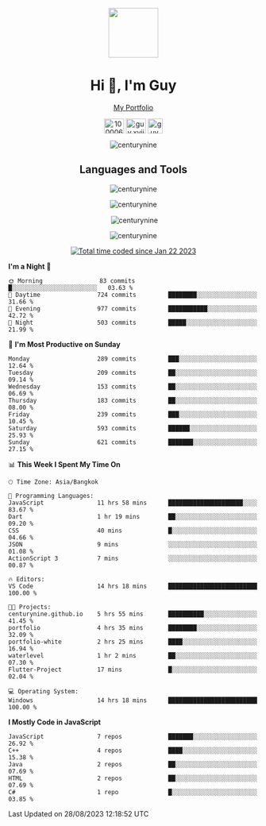 
<p align="center"><a href="https://portfolio-nextjs-puce-omega.vercel.app/" traget="_blank"> <img src="https://user-images.githubusercontent.com/109062980/213915698-3e79c409-24f8-4471-a5f8-e7a842ad3a0a.gif" width="100" /> </a></p>
 
<h1 align="center">Hi 👋, I'm Guy</h1>
<p align="center"><a href="https://portfolio-nextjs-puce-omega.vercel.app/" traget="_blank"> My Portfolio </a></p>

<p align="center">
<a href="https://fb.com/100006608053988" target="blank"><img align="center" src="https://raw.githubusercontent.com/rahuldkjain/github-profile-readme-generator/master/src/images/icons/Social/facebook.svg" alt="100006608053988" height="30" width="40" /></a>
<a href="https://instagram.com/guy.xvii" target="blank"><img align="center" src="https://raw.githubusercontent.com/rahuldkjain/github-profile-readme-generator/master/src/images/icons/Social/instagram.svg" alt="guy.xvii" height="30" width="40" /></a>
<a href="mailto:lowlifeix@gmail.com" target="blank"><img align="center" src="https://user-images.githubusercontent.com/109062980/226533395-e26b601f-4b8f-456f-affd-55dc944b4149.png" alt="guy.xvii" height="30" width="30" /></a>
 
</p>

<p align="center"> <img src="https://komarev.com/ghpvc/?username=centurynine&label=Profile%20views&color=0e75b6&style=for-the-badge" alt="centurynine" /> </p>

<h2 align="center">Languages and Tools</h3>

<!-- https://skillicons.dev/ -->
<p align="center">
<img src="https://skillicons.dev/icons?i=react,nodejs,tailwind,mongodb,html,css,js,bootstrap,jquery,cloudflare,php,java,cpp,py,dart,flutter,firebase,androidstudio,git,github,linux,mysql,postman,nginx,express" alt="centurynine" /> 
</p>
 
<p align="center"><img align="center" src="https://github-readme-stats.vercel.app/api/top-langs?username=centurynine&show_icons=true&locale=en&layout=compact&theme=" alt="centurynine" /></p>

<p align="center">&nbsp;<img align="center" src="https://github-readme-stats.vercel.app/api?username=centurynine&show_icons=true&locale=en&theme=" alt="centurynine" /></p>

<p align="center"><img align="center" src="https://github-readme-streak-stats.herokuapp.com/?user=centurynine&theme=" alt="centurynine" /></p>
<p align="center">
<a href="https://wakatime.com/@9ded98d1-6308-4a11-a75a-63f31fdc4e7a"><img src="https://wakatime.com/badge/user/9ded98d1-6308-4a11-a75a-63f31fdc4e7a.svg" alt="Total time coded since Jan 22 2023" /></a>
  
<!--START_SECTION:waka-->
**I'm a Night 🦉** 

```text
🌞 Morning                83 commits          █░░░░░░░░░░░░░░░░░░░░░░░░   03.63 % 
🌆 Daytime                724 commits         ████████░░░░░░░░░░░░░░░░░   31.66 % 
🌃 Evening                977 commits         ███████████░░░░░░░░░░░░░░   42.72 % 
🌙 Night                  503 commits         █████░░░░░░░░░░░░░░░░░░░░   21.99 % 
```
📅 **I'm Most Productive on Sunday** 

```text
Monday                   289 commits         ███░░░░░░░░░░░░░░░░░░░░░░   12.64 % 
Tuesday                  209 commits         ██░░░░░░░░░░░░░░░░░░░░░░░   09.14 % 
Wednesday                153 commits         ██░░░░░░░░░░░░░░░░░░░░░░░   06.69 % 
Thursday                 183 commits         ██░░░░░░░░░░░░░░░░░░░░░░░   08.00 % 
Friday                   239 commits         ███░░░░░░░░░░░░░░░░░░░░░░   10.45 % 
Saturday                 593 commits         ██████░░░░░░░░░░░░░░░░░░░   25.93 % 
Sunday                   621 commits         ███████░░░░░░░░░░░░░░░░░░   27.15 % 
```


📊 **This Week I Spent My Time On** 

```text
🕑︎ Time Zone: Asia/Bangkok

💬 Programming Languages: 
JavaScript               11 hrs 58 mins      █████████████████████░░░░   83.67 % 
Dart                     1 hr 19 mins        ██░░░░░░░░░░░░░░░░░░░░░░░   09.20 % 
CSS                      40 mins             █░░░░░░░░░░░░░░░░░░░░░░░░   04.66 % 
JSON                     9 mins              ░░░░░░░░░░░░░░░░░░░░░░░░░   01.08 % 
ActionScript 3           7 mins              ░░░░░░░░░░░░░░░░░░░░░░░░░   00.87 % 

🔥 Editors: 
VS Code                  14 hrs 18 mins      █████████████████████████   100.00 % 

🐱‍💻 Projects: 
centurynine.github.io    5 hrs 55 mins       ██████████░░░░░░░░░░░░░░░   41.45 % 
portfolio                4 hrs 35 mins       ████████░░░░░░░░░░░░░░░░░   32.09 % 
portfolio-white          2 hrs 25 mins       ████░░░░░░░░░░░░░░░░░░░░░   16.94 % 
waterlevel               1 hr 2 mins         ██░░░░░░░░░░░░░░░░░░░░░░░   07.30 % 
Flutter-Project          17 mins             █░░░░░░░░░░░░░░░░░░░░░░░░   02.04 % 

💻 Operating System: 
Windows                  14 hrs 18 mins      █████████████████████████   100.00 % 
```

**I Mostly Code in JavaScript** 

```text
JavaScript               7 repos             ███████░░░░░░░░░░░░░░░░░░   26.92 % 
C++                      4 repos             ████░░░░░░░░░░░░░░░░░░░░░   15.38 % 
Java                     2 repos             ██░░░░░░░░░░░░░░░░░░░░░░░   07.69 % 
HTML                     2 repos             ██░░░░░░░░░░░░░░░░░░░░░░░   07.69 % 
C#                       1 repo              █░░░░░░░░░░░░░░░░░░░░░░░░   03.85 % 
```




 Last Updated on 28/08/2023 12:18:52 UTC
<!--END_SECTION:waka-->
  
</p>

